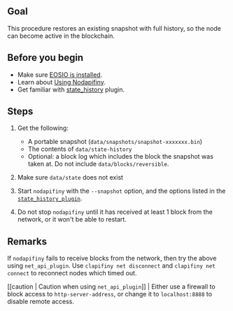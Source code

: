 <!-- # How to restore a portable snapshot with full state history -->

## Goal

This procedure restores an existing snapshot with full history, so the node can become active in the blockchain.

## Before you begin

* Make sure [EOSIO is installed](../../../00_install/index.md).
* Learn about [Using Nodapifiny](../../02_usage/index.md).
* Get familiar with [state_history](../../03_plugins/state_history_plugin/index.md) plugin.

## Steps

1. Get the following:
   * A portable snapshot (`data/snapshots/snapshot-xxxxxxx.bin`)
   * The contents of `data/state-history`
   * Optional: a block log which includes the block the snapshot was taken at. Do not include `data/blocks/reversible`.

2. Make sure `data/state` does not exist

3. Start `nodapifiny` with the `--snapshot` option, and the options listed in the [`state_history_plugin`](#index.md).

4. Do not stop `nodapifiny` until it has received at least 1 block from the network, or it won't be able to restart.

## Remarks

If `nodapifiny` fails to receive blocks from the network, then try the above using `net_api_plugin`. Use `clapifiny net disconnect` and `clapifiny net connect` to reconnect nodes which timed out.

[[caution | Caution when using `net_api_plugin`]]
| Either use a firewall to block access to `http-server-address`, or change it to `localhost:8888` to disable remote access.
